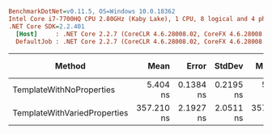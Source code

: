 ``` ini

BenchmarkDotNet=v0.11.5, OS=Windows 10.0.18362
Intel Core i7-7700HQ CPU 2.80GHz (Kaby Lake), 1 CPU, 8 logical and 4 physical cores
.NET Core SDK=2.2.401
  [Host]     : .NET Core 2.2.7 (CoreCLR 4.6.28008.02, CoreFX 4.6.28008.03), 64bit RyuJIT
  DefaultJob : .NET Core 2.2.7 (CoreCLR 4.6.28008.02, CoreFX 4.6.28008.03), 64bit RyuJIT


```
|                       Method |       Mean |     Error |    StdDev |     Median |  Gen 0 | Gen 1 | Gen 2 | Allocated |
|----------------------------- |-----------:|----------:|----------:|-----------:|-------:|------:|------:|----------:|
|     TemplateWithNoProperties |   5.404 ns | 0.1384 ns | 0.2195 ns |   5.297 ns |      - |     - |     - |         - |
| TemplateWithVariedProperties | 357.210 ns | 2.1927 ns | 2.0511 ns | 357.238 ns | 0.0300 |     - |     - |      96 B |
